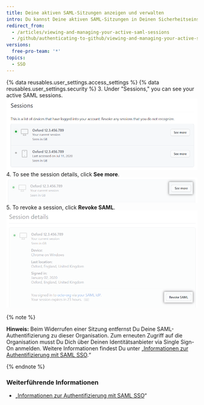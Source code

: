 ```yaml
---
title: Deine aktiven SAML-Sitzungen anzeigen und verwalten
intro: Du kannst Deine aktiven SAML-Sitzungen in Deinen Sicherheitseinstellungen anzeigen und widerrufen.
redirect_from:
  - /articles/viewing-and-managing-your-active-saml-sessions
  - /github/authenticating-to-github/viewing-and-managing-your-active-saml-sessions
versions:
  free-pro-team: '*'
topics:
  - SSO
---
```


{% data reusables.user_settings.access_settings %}
{% data reusables.user_settings.security %}
3. Under "Sessions," you can see your active SAML sessions. ![Liste der aktiven SAML-Sitzungen](/assets/images/help/settings/saml-active-sessions.png)
4. To see the session details, click **See more**. ![Button to open SAML session details](/assets/images/help/settings/saml-expand-session-details.png)
5. To revoke a session, click **Revoke SAML**. ![Schaltfläche zum Widerrufen einer SAML-Sitzung](/assets/images/help/settings/saml-revoke-session.png)

  {% note %}

  **Hinweis:** Beim Widerrufen einer Sitzung entfernst Du Deine SAML-Authentifizierung zu dieser Organisation. Zum erneuten Zugriff auf die Organisation musst Du Dich über Deinen Identitätsanbieter via Single Sign-On anmelden. Weitere Informationen findest Du unter „[Informationen zur Authentifizierung mit SAML SSO](/github/authenticating-to-github/about-authentication-with-saml-single-sign-on).“

  {% endnote %}

### Weiterführende Informationen

- „[Informationen zur Authentifizierung mit SAML SSO](/github/authenticating-to-github/about-authentication-with-saml-single-sign-on)“
